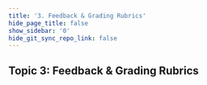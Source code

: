 ```yaml
---
title: '3. Feedback & Grading Rubrics'
hide_page_title: false
show_sidebar: '0'
hide_git_sync_repo_link: false
---
```

## Topic 3: Feedback & Grading Rubrics
